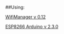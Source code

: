 ##Using:

[WifiManager v 0.12](https://github.com/tzapu/WiFiManager/releases/tag/0.12)

[ESP8266 Arduino v 2.3.0](https://github.com/esp8266/Arduino/releases/tag/2.3.0)
